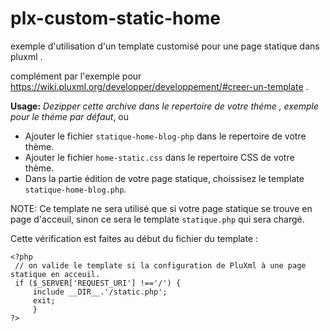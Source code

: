 # plx-custom-static-home

exemple d'utilisation d'un template customisé pour une page statique dans pluxml .

complément par l'exemple pour https://wiki.pluxml.org/developper/developpement/#creer-un-template .

**Usage:** *Dezipper cette archive dans le repertoire de votre théme , exemple pour le théme par défaut*, ou 
* Ajouter le fichier `statique-home-blog-php` dans le repertoire de votre thème.
* Ajouter le fichier `home-static.css` dans le repertoire CSS de votre thème.
* Dans la partie édition de votre page statique, choissisez le template `statique-home-blog.php`.

NOTE:
Ce template ne sera utilisé que si votre page statique se trouve en page d'acceuil, sinon ce sera le template `statique.php` qui sera chargé.

Cette vérification est faites au début du fichier du template :
```
<?php 
 // on valide le template si la configuration de PluXml à une page statique en acceuil.
 if ($_SERVER['REQUEST_URI'] !=='/') {
	 include __DIR__.'/static.php';
	 exit;
	 }
?>
```
